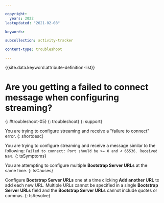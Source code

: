 ```yaml
---

copyright:
  years: 2022
lastupdated: "2021-02-08"

keywords: 

subcollection: activity-tracker

content-type: troubleshoot

---
```


{{site.data.keyword.attribute-definition-list}}

# Are you getting a failed to connect message when configuring streaming?
{: #troubleshoot-05}
{: troubleshoot}
{: support} 

You are trying to configure streaming and receive a "failure to connect" error.
{: shortdesc}

You are trying to configure streaming and receive a message similar to the following: `Failed to connect: Port should be >= 0 and < 65536. Received NaN.`
{: tsSymptoms}

You are attempting to configure multiple **Bootstrap Server URLs** at the same time.
{: tsCauses}

Configure **Bootstrap Server URLs** one at a time clicking **Add another URL** to add each new URL.  Multiple URLs cannot be specified in a single **Bootstrap Server URLs** field and the **Bootstrap Server URLs** cannot include quotes or commas.
{: tsResolve}




